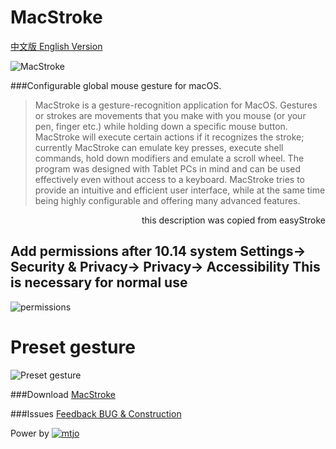 MacStroke
================================

[中文版 English Version](https://github.com/mtjo/MacStroke/blob/master/README_zh-Hans.md)


![MacStroke](https://github.com/mtjo/MacStroke/raw/release/logo.png)

###Configurable global mouse gesture for macOS.
>MacStroke is a gesture-recognition application for MacOS. Gestures or strokes are movements that you make with you mouse (or your pen, finger etc.) while holding down a specific mouse button. MacStroke will execute certain actions if it recognizes the stroke; currently MacStroke can emulate key presses, execute shell commands, hold down modifiers and emulate a scroll wheel. The program was designed with Tablet PCs in mind and can be used effectively even without access to a keyboard. MacStroke tries to provide an intuitive and efficient user interface, while at the same time being highly configurable and offering many advanced features.<p>
<p style="text-align:right">this description was copied from easyStroke</p>


##  Add permissions after 10.14 system Settings-> Security & Privacy-> Privacy-> Accessibility This is necessary for normal use

![permissions](https://github.com/mtjo/MacStroke/raw/release/help.png)


# Preset gesture

![Preset gesture](https://github.com/mtjo/MacStroke/raw/release/MacStroke.gif)


###Download
[MacStroke](https://github.com/mtjo/MacStroke/releases/)



###Issues
[Feedback BUG & Construction](https://github.com/mtjo/MacStroke/issues)

Power by [![mtjo](https://github.com/mtjo/MacStroke/raw/release/logo-mtjo.png)](http://mtjo.net)
